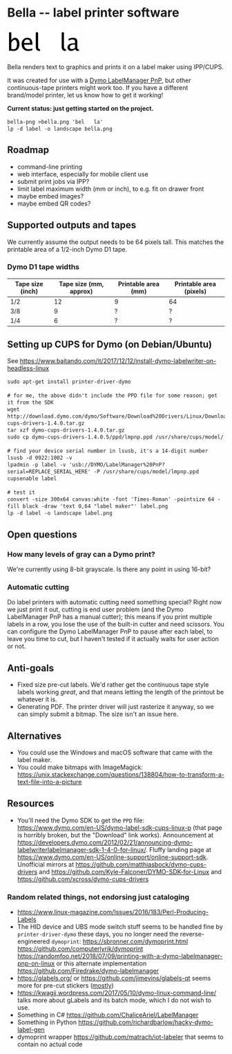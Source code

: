 # Bella -- label printer software

![`bel   la`](bella.png)

Bella renders text to graphics and prints it on a label maker using IPP/CUPS.

It was created for use with a [Dymo LabelManager PnP](https://smile.amazon.com/gp/product/B00464E5P2/), but other continuous-tape printers might work too.
If you have a different brand/model printer, let us know how to get it working!

**Current status: just getting started on the project.**

```
bella-png >bella.png 'bel   la'
lp -d label -o landscape bella.png
```

## Roadmap

- command-line printing
- web interface, especially for mobile client use
- submit print jobs via IPP?
- limit label maximum width (mm or inch), to e.g. fit on drawer front
- maybe embed images?
- maybe embed QR codes?

## Supported outputs and tapes

We currently assume the output needs to be 64 pixels tall.
This matches the printable area of a 1/2-inch Dymo D1 tape.

### Dymo D1 tape widths

| Tape size (inch) | Tape size (mm, approx) | Printable area (mm) | Printable area (pixels) |
|------------------|------------------------|---------------------|-------------------------|
| 1/2              | 12                     | 9                   | 64                      |
| 3/8              | 9                      | ?                   | ?                       |
| 1/4              | 6                      | ?                   | ?                       |


## Setting up CUPS for Dymo (on Debian/Ubuntu)

See https://www.baitando.com/it/2017/12/12/install-dymo-labelwriter-on-headless-linux

```
sudo apt-get install printer-driver-dymo

# for me, the above didn't include the PPD file for some reason; get it from the SDK
wget http://download.dymo.com/dymo/Software/Download%20Drivers/Linux/Download/dymo-cups-drivers-1.4.0.tar.gz
tar xzf dymo-cups-drivers-1.4.0.tar.gz
sudo cp dymo-cups-drivers-1.4.0.5/ppd/lmpnp.ppd /usr/share/cups/model/

# find your device serial number in lsusb, it's a 14-digit number
lsusb -d 0922:1002 -v
lpadmin -p label -v 'usb://DYMO/LabelManager%20PnP?serial=REPLACE_SERIAL_HERE' -P /usr/share/cups/model/lmpnp.ppd
cupsenable label

# test it
convert -size 300x64 canvas:white -font 'Times-Roman' -pointsize 64 -fill black -draw 'text 0,64 "label maker"' label.png
lp -d label -o landscape label.png
```


## Open questions

### How many levels of gray can a Dymo print?

We're currently using 8-bit grayscale. Is there any point in using 16-bit?

### Automatic cutting

Do label printers with automatic cutting need something special?
Right now we just print it out, cutting is end user problem (and the Dymo LabelManager PnP has a manual cutter); this means if you print multiple labels in a row, you lose the use of the built-in cutter and need scissors.
You can configure the Dymo LabelManager PnP to pause after each label, to leave you time to cut, but I haven't tested if it actually waits for user action or not.


## Anti-goals

- Fixed size pre-cut labels. We'd rather get the continuous tape style labels working *great*, and that means letting the length of the printout be whatever it is.
- Generating PDF. The printer driver will just rasterize it anyway, so we can simply submit a bitmap. The size isn't an issue here.


## Alternatives

- You could use the Windows and macOS software that came with the label maker.
- You could make bitmaps with ImageMagick: https://unix.stackexchange.com/questions/138804/how-to-transform-a-text-file-into-a-picture


## Resources

- You'll need the Dymo SDK to get the `PPD` file: https://www.dymo.com/en-US/dymo-label-sdk-cups-linux-p (that page is horribly broken, but the "Download" link works).
  Announcement at <https://developers.dymo.com/2012/02/21/announcing-dymo-labelwriterlabelmanager-sdk-1-4-0-for-linux/>.
  Fluffy landing page at <https://www.dymo.com/en-US/online-support/online-support-sdk>.
  Unofficial mirrors at https://github.com/matthiasbock/dymo-cups-drivers and https://github.com/Kyle-Falconer/DYMO-SDK-for-Linux and https://github.com/xcross/dymo-cups-drivers

### Random related things, not endorsing just cataloging

- https://www.linux-magazine.com/Issues/2016/183/Perl-Producing-Labels
- The HID device and UBS mode switch stuff seems to be handled fine by `printer-driver-dymo` these days, you no longer need the reverse-engineered `dymoprint`:
  https://sbronner.com/dymoprint.html
  https://github.com/computerlyrik/dymoprint
  https://randomfoo.net/2018/07/09/printing-with-a-dymo-labelmanager-pnp-on-linux
  or this alternate implementation https://github.com/Firedrake/dymo-labelmanager
- https://glabels.org/ or https://github.com/jimevins/glabels-qt seems more for pre-cut stickers ([mostly](https://github.com/jimevins/glabels-qt/commit/467ca9fc624e07442d45b0214f2cccb4919004a4))
- https://kwagjj.wordpress.com/2017/05/10/dymo-linux-command-line/ talks more about gLabels and its batch mode, which I do not wish to use.
- Something in C# https://github.com/ChaliceAriel/LabelManager
- Something in Python https://github.com/richardbarlow/hacky-dymo-label-gen
- dymoprint wrapper https://github.com/matrach/iot-labeler that seems to contain no actual code
